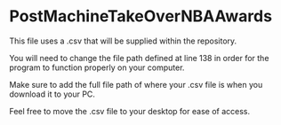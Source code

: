 # PostMachineTakeOverNBAAwards

This file uses a .csv that will be supplied within the repository. 

You will need to change the file path defined at line 138 in order for the program to function properly on your computer.

Make sure to add the full file path of where your .csv file is when you download it to your PC.

Feel free to move the .csv file to your desktop for ease of access. 
